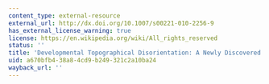 ```yaml
---
content_type: external-resource
external_url: http://dx.doi.org/10.1007/s00221-010-2256-9
has_external_license_warning: true
license: https://en.wikipedia.org/wiki/All_rights_reserved
status: ''
title: 'Developmental Topographical Disorientation: A Newly Discovered Cognitive Disorder'
uid: a670bfb4-38a8-4cd9-b249-321c2a10ba24
wayback_url: ''
---
```

